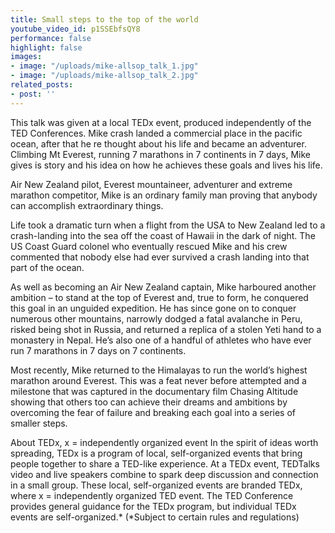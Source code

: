 ```yaml
---
title: Small steps to the top of the world
youtube_video_id: p1SSEbfsQY8
performance: false
highlight: false
images:
- image: "/uploads/mike-allsop_talk_1.jpg"
- image: "/uploads/mike-allsop_talk_2.jpg"
related_posts:
- post: ''
---
```


This talk was given at a local TEDx event, produced independently of the TED Conferences. Mike crash landed a commercial place in the pacific ocean, after that he re thought about his life and became an adventurer. Climbing Mt Everest, running 7 marathons in 7 continents in 7 days, Mike gives is story and his idea on how he achieves these goals and lives his life.

Air New Zealand pilot, Everest mountaineer, adventurer and extreme marathon competitor, Mike is an ordinary family man proving that anybody can accomplish extraordinary things.

Life took a dramatic turn when a flight from the USA to New Zealand led to a crash-landing into the sea off the coast of Hawaii in the dark of night. The US Coast Guard colonel who eventually rescued Mike and his crew commented that nobody else had ever survived a crash landing into that part of the ocean.

As well as becoming an Air New Zealand captain, Mike harboured another ambition – to stand at the top of Everest and, true to form, he conquered this goal in an unguided expedition. He has since gone on to conquer numerous other mountains, narrowly dodged a fatal avalanche in Peru, risked being shot in Russia, and returned a replica of a stolen Yeti hand to a monastery in Nepal. He’s also one of a handful of athletes who have ever run 7 marathons in 7 days on 7 continents.

Most recently, Mike returned to the Himalayas to run the world’s highest marathon around Everest. This was a feat never before attempted and a milestone that was captured in the documentary film Chasing Altitude showing that others too can achieve their dreams and ambitions by overcoming the fear of failure and breaking each goal into a series of smaller steps.

About TEDx, x = independently organized event In the spirit of ideas worth spreading, TEDx is a program of local, self-organized events that bring people together to share a TED-like experience. At a TEDx event, TEDTalks video and live speakers combine to spark deep discussion and connection in a small group. These local, self-organized events are branded TEDx, where x = independently organized TED event. The TED Conference provides general guidance for the TEDx program, but individual TEDx events are self-organized.* (*Subject to certain rules and regulations)
